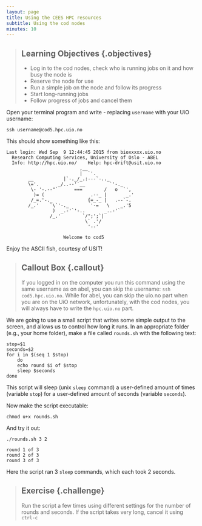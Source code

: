 ```yaml
---
layout: page
title: Using the CEES HPC resources
subtitle: Using the cod nodes
minutes: 10
---
```

> ## Learning Objectives {.objectives}
>
> * Log in to the cod nodes, check who is running jobs on it and how busy the node is
> * Reserve the node for use
> * Run a simple job on the node and follow its progress
> * Start long-running jobs
> * Follow progress of jobs and cancel them


Open your terminal program and write - replacing `username` with your UiO username:

~~~ {.bash}
ssh username@cod5.hpc.uio.no
~~~

This should show something like this:

~~~ {.output}
Last login: Wed Sep  9 12:44:45 2015 from bioxxxxx.uio.no
  Research Computing Services, University of Oslo - ABEL
  Info: http://hpc.uio.no/    Help: hpc-drift@usit.uio.no
                           ,__
                           |  `'.
        __           |`-._/_.:---`-.._
        \='.       _/..--'`__         `'-._
         \- '-.--"`      ===        /   o  `',
          )= (                 .--_ |       _.'
         /_=.'-._             {=_-_ |   .--`-.
        /_.'    `\`'-._        '-=   \    _.'5
                 )  _.-'`'-..       _..-'`
                /_.'        `/";';`|
                             \` .'/
                              '--'

                     Welcome to cod5

~~~
Enjoy the ASCII fish, courtesy of USIT!

> ## Callout Box {.callout}
>
> If you logged in on the computer you run this command using the same username as on abel, you can skip the username: `ssh cod5.hpc.uio.no`. While for abel, you can skip the uio.no part when you are on the UiO network, unfortunately, with the cod nodes, you will always have to write the `hpc.uio.no` part. 

We are going to use a small script that writes some simple output to the screen, and allows us to control how long it runs. In an appropriate folder (e.g., your home folder), make a file called `rounds.sh` with the following text:

```
stop=$1
seconds=$2
for i in $(seq 1 $stop)
	do
	echo round $i of $stop
	sleep $seconds
done
```
This script will sleep (unix `sleep` command) a user-defined amount of times (variable `stop`) for a user-defined amount of seconds (variable `seconds`).

Now make the script executable:

~~~ {.bash}
chmod u+x rounds.sh
~~~

And try it out:

~~~ {.bash}
./rounds.sh 3 2
~~~

~~~ {.output}
round 1 of 3
round 2 of 3
round 3 of 3
~~~

Here the script ran 3 `sleep` commands, which each took 2 seconds.

> ## Exercise {.challenge}
>
> Run the script a few times using different settings for the number of rounds and seconds. If the script takes very long, cancel it using `ctrl-c`
